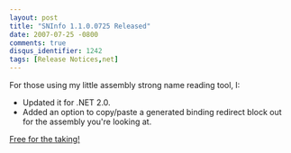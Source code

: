 ```yaml
---
layout: post
title: "SNInfo 1.1.0.0725 Released"
date: 2007-07-25 -0800
comments: true
disqus_identifier: 1242
tags: [Release Notices,net]
---
```

For those using my little assembly strong name reading tool, I:

-   Updated it for .NET 2.0.
-   Added an option to copy/paste a generated binding redirect block out
    for the assembly you're looking at.

[Free for the
taking!](http://paraesthesia.com/archive/2005/02/07/sninfo---strong-naming-info-for-.net-assemblies.aspx)

